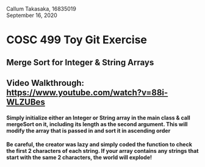 Callum Takasaka, 16835019<br>
September 16, 2020

# COSC 499 Toy Git Exercise
## Merge Sort for Integer & String Arrays
## <b>Video Walkthrough<b>: https://www.youtube.com/watch?v=88i-WLZUBes

#### Simply initialize either an Integer or String array in the main class & call mergeSort on it, including its length as the second argument. This will modify the array that is passed in and sort it in ascending order

#### Be careful, the creator was lazy and simply coded the function to check the first 2 characters of each string. If your array contains any strings that start with the same 2 characters, the world will explode!
